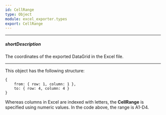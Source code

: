 ```yaml
---
id: CellRange
type: Object
module: excel_exporter.types
export: CellRange
---
```

---
##### shortDescription
The coordinates of the exported DataGrid in the Excel file.

---
     

This object has the following structure: 

    {
        from: { row: 1, column: 1 }, 
        to: { row: 4, column: 4 }
    }

Whereas columns in Excel are indexed with letters, the **CellRange** is specified using numeric values. In the code above, the range is A1-D4. 